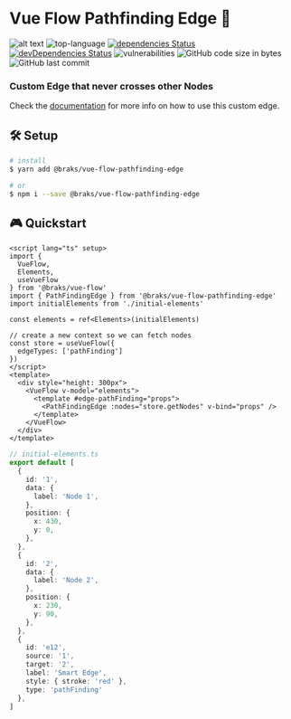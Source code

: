 # Vue Flow Pathfinding Edge 🧲

![alt text](https://64.media.tumblr.com/69de98405fbd0ff131c7e34e71e517f4/tumblr_nv4euoaSRu1ufzu8po1_500.gifv)
![top-language](https://img.shields.io/github/languages/top/bcakmakoglu/vue-flow-pathfinding-edge)
[![dependencies Status](https://status.david-dm.org/gh/bcakmakoglu/vue-flow-pathfinding-edge.svg)](https://david-dm.org/bcakmakoglu/vue-flow-pathfinding-edge)
[![devDependencies Status](https://status.david-dm.org/gh/bcakmakoglu/vue-flow-pathfinding-edge.svg?type=dev)](https://david-dm.org/bcakmakoglu/vue-flow-pathfinding-edge?type=dev)
![vulnerabilities](https://img.shields.io/snyk/vulnerabilities/github/bcakmakoglu/vue-flow-pathfinding-edge)
![GitHub code size in bytes](https://img.shields.io/github/languages/code-size/bcakmakoglu/vue-flow-pathfinding-edge)
![GitHub last commit](https://img.shields.io/github/last-commit/bcakmakoglu/vue-flow-pathfinding-edge)

### **Custom Edge that never crosses other Nodes**

Check the [documentation](https://vueflow.dev/docs/addons/pathfinding) for more info on how to use this custom edge.

## 🛠 Setup

```bash
# install
$ yarn add @braks/vue-flow-pathfinding-edge

# or
$ npm i --save @braks/vue-flow-pathfinding-edge
```

## 🎮 Quickstart

```vue
<script lang="ts" setup>
import {
  VueFlow,
  Elements,
  useVueFlow
} from '@braks/vue-flow'
import { PathFindingEdge } from '@braks/vue-flow-pathfinding-edge'
import initialElements from './initial-elements'

const elements = ref<Elements>(initialElements)

// create a new context so we can fetch nodes
const store = useVueFlow({
  edgeTypes: ['pathFinding']
})
</script>
<template>
  <div style="height: 300px">
    <VueFlow v-model="elements">
      <template #edge-pathFinding="props">
        <PathFindingEdge :nodes="store.getNodes" v-bind="props" />
      </template>
    </VueFlow>
  </div>
</template>
```

```typescript
// initial-elements.ts
export default [
  {
    id: '1',
    data: {
      label: 'Node 1',
    },
    position: {
      x: 430,
      y: 0,
    },
  },
  {
    id: '2',
    data: {
      label: 'Node 2',
    },
    position: {
      x: 230,
      y: 90,
    },
  },
  {
    id: 'e12',
    source: '1',
    target: '2',
    label: 'Smart Edge',
    style: { stroke: 'red' },
    type: 'pathFinding'
  },
]
```
